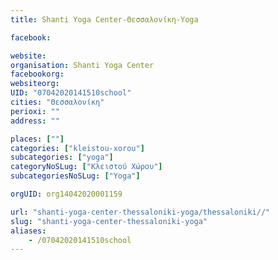 ```yaml
---
title: Shanti Yoga Center-Θεσσαλονίκη-Yoga

facebook:

website:
organisation: Shanti Yoga Center
facebookorg:
websiteorg:
UID: "07042020141510school"
cities: "Θεσσαλονίκη"
perioxi: ""
address: ""

places: [""]
categories: ["kleistou-xorou"]
subcategories: ["yoga"]
categoryNoSLug: ["Κλειστού Χώρου"]
subcategoriesNoSLug: ["Yoga"]

orgUID: org14042020001159

url: "shanti-yoga-center-thessaloniki-yoga/thessaloniki//"
slug: "shanti-yoga-center-thessaloniki-yoga"
aliases:
    - /07042020141510school
---
```





